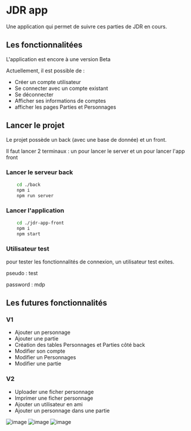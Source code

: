 # JDR app

Une application qui permet de suivre ces parties de JDR en cours.

## Les fonctionnalitées

L'application est encore à une version Beta

Actuellement, il est possible de :

- Créer un compte utilisateur
- Se connecter avec un compte existant
- Se déconnecter
- Afficher ses informations de comptes
- afficher les pages Parties et Personnages

## Lancer le projet

Le projet possède un back (avec une base de donnée) et un front. 

Il faut lancer 2 terminaux : un pour lancer le server et un pour lancer l'app front

### Lancer le serveur back

```bash
    cd ./back
    npm i
    npm run server
```

### Lancer l'application

```bash
    cd ./jdr-app-front
    npm i
    npm start
```

### Utilisateur test

pour tester les fonctionnalités de connexion, un utilisateur test exites.

pseudo : test

password : mdp

## Les futures fonctionnalités

### V1

- Ajouter un personnage
- Ajouter une partie
- Création des tables Personnages et Parties côté back
- Modifier son compte
- Modifier un Personnages
- Modifier une partie

### V2

- Uploader une ficher personnage
- Imprimer une ficher personnage
- Ajouter un utilisateur en ami
- Ajouter un personnage dans une partie


![image](https://github.com/laura-nesta/jdr-app/assets/99044194/6c0a438e-8fe8-4f52-ad19-001df7668342)
![image](https://github.com/laura-nesta/jdr-app/assets/99044194/e8e06d4a-3288-4954-8854-4f7fbf9b670a)
![image](https://github.com/laura-nesta/jdr-app/assets/99044194/a053289e-79a8-4a14-88f6-5d49afe9c96b)

